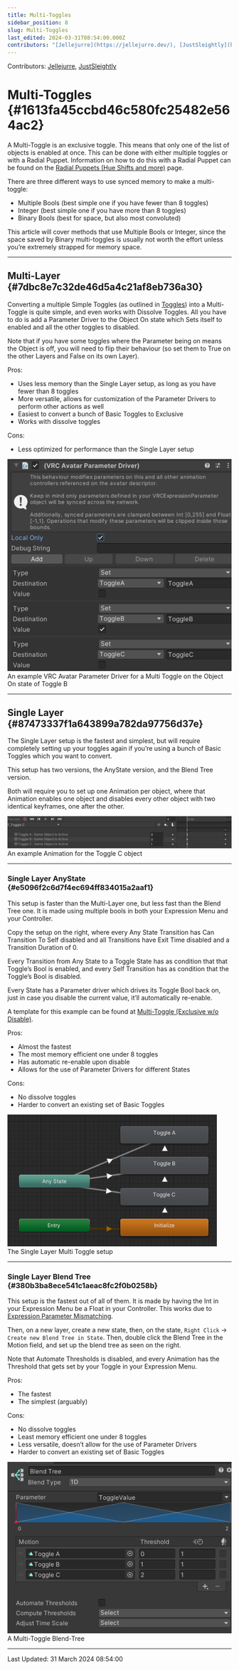 ```yaml
---
title: Multi-Toggles
sidebar_position: 8
slug: Multi-Toggles
last_edited: 2024-03-31T08:54:00.000Z
contributors: "[Jellejurre](https://jellejurre.dev/), [JustSleightly](https://vrc.sleightly.dev/)"
---
```

Contributors: [Jellejurre](https://jellejurre.dev/), [JustSleightly](https://vrc.sleightly.dev/)



# Multi-Toggles {#1613fa45ccbd46c580fc25482e564ac2}


A Multi-Toggle is an exclusive toggle. This means that only one of the list of objects is enabled at once. This can be done with either multiple toggles or with a Radial Puppet. Information on how to do this with a Radial Puppet can be found on the [Radial Puppets (Hue Shifts and more)](/docs/Avatars/Radial-Puppets) page. 


There are three different ways to use synced memory to make a multi-toggle:

- Multiple Bools (best simple one if you have fewer than 8 toggles)
- Integer (best simple one if you have more than 8 toggles)
- Binary Bools (best for space, but also most convoluted)

This article will cover methods that use Multiple Bools or Integer, since the space saved by Binary multi-toggles is usually not worth the effort unless you’re extremely strapped for memory space.


---


## Multi-Layer {#7dbc8e7c32de46d5a4c21af8eb736a30}


<div class='notion-row'>
<div class='notion-column' style={{width: 'calc((100% - (min(32px, 4vw) * 1)) * 0.5)'}}>


Converting a multiple Simple Toggles (as outlined in [Toggles](/docs/Avatars/Toggles)) into a Multi-Toggle is quite simple, and even works with Dissolve Toggles. All you have to do is add a Parameter Driver to the Object On state which Sets itself to enabled and all the other toggles to disabled.



Note that if you have some toggles where the Parameter being on means the Object is off, you will need to flip their behaviour (so set them to True on the other Layers and False on its own Layer).



<div class='notion-row'>
<div class='notion-column' style={{width: 'calc((100% - (min(32px, 4vw) * 1)) * 0.5)'}}>


Pros:


- Uses less memory than the Single Layer setup, as long as you have fewer than 8 toggles
- More versatile, allows for customization of the Parameter Drivers to perform other actions as well
- Easiest to convert a bunch of Basic Toggles to Exclusive
- Works with dissolve toggles

</div><div className='notion-spacer'></div>

<div class='notion-column' style={{width: 'calc((100% - (min(32px, 4vw) * 1)) * 0.5)'}}>


Cons:


- Less optimized for performance than the Single Layer setup

</div><div className='notion-spacer'></div>
</div>


</div><div className='notion-spacer'></div>

<div class='notion-column' style={{width: 'calc((100% - (min(32px, 4vw) * 1)) * 0.5)'}}>


![An example VRC Avatar Parameter Driver for a Multi Toggle on the Object On state of Toggle B](./Multi-Toggles.84b2eca2-f8e6-4572-a552-44387398672e.png)<br/><GreyItalicText>An example VRC Avatar Parameter Driver for a Multi Toggle on the Object On state of Toggle B</GreyItalicText>


</div><div className='notion-spacer'></div>
</div>


---


## Single Layer {#87473337f1a643899a782da97756d37e}


<div class='notion-row'>
<div class='notion-column' style={{width: 'calc((100% - (min(32px, 4vw) * 1)) * 0.5)'}}>


The Single Layer setup is the fastest and simplest, but will require completely setting up your toggles again if you’re using a bunch of Basic Toggles which you want to convert.



This setup has two versions, the AnyState version, and the Blend Tree version.



Both will require you to set up one Animation per object, where that Animation enables one object and disables every other object with two identical keyframes, one after the other.


</div><div className='notion-spacer'></div>

<div class='notion-column' style={{width: 'calc((100% - (min(32px, 4vw) * 1)) * 0.5)'}}>


![An example Animation for the Toggle C object](./Multi-Toggles.c9334f90-4691-4372-ab84-ff602f42ff6e.png)<br/><GreyItalicText>An example Animation for the Toggle C object</GreyItalicText>


</div><div className='notion-spacer'></div>
</div>


---


### Single Layer AnyState {#e5096f2c6d7f4ec694ff834015a2aaf1}


This setup is faster than the Multi-Layer one, but less fast than the Blend Tree one. It is made using multiple bools in both your Expression Menu and your Controller.


<div class='notion-row'>
<div class='notion-column' style={{width: 'calc((100% - (min(32px, 4vw) * 1)) * 0.5)'}}>


Copy the setup on the right, where every Any State Transition has Can Transition To Self disabled and all Transitions have Exit Time disabled and a Transition Duration of 0.



Every Transition from Any State to a Toggle State has as condition that that Toggle’s Bool is enabled, and every Self Transition has as condition that the Toggle’s Bool is disabled.



Every State has a Parameter driver which drives its Toggle Bool back on, just in case you disable the current value, it’ll automatically re-enable.



A template for this example can be found at [Multi-Toggle (Exclusive w/o Disable)](https://notes.sleightly.dev/justsleightly/Multi-Toggle-Exclusive-w-o-Disable-1ea7a2ca9ef643d083e0328b55f9918d).



<div class='notion-row'>
<div class='notion-column' style={{width: 'calc((100% - (min(32px, 4vw) * 1)) * 1)'}}>


Pros:


- Almost the fastest
- The most memory efficient one under 8 toggles
- Has automatic re-enable upon disable
- Allows for the use of Parameter Drivers for different States

</div><div className='notion-spacer'></div>

<div class='notion-column' style={{width: 'calc((100% - (min(32px, 4vw) * 1)) * 1)'}}>


Cons:


- No dissolve toggles
- Harder to convert an existing set of Basic Toggles

</div><div className='notion-spacer'></div>
</div>


</div><div className='notion-spacer'></div>

<div class='notion-column' style={{width: 'calc((100% - (min(32px, 4vw) * 1)) * 0.5)'}}>


![The Single Layer Multi Toggle setup](./Multi-Toggles.e71dc8b1-0dec-4fc8-a57f-0a62308d2723.png)<br/><GreyItalicText>The Single Layer Multi Toggle setup</GreyItalicText>


</div><div className='notion-spacer'></div>
</div>


---


### Single Layer Blend Tree {#380b3ba8ece541c1aeac8fc2f0b0258b}


<div class='notion-row'>
<div class='notion-column' style={{width: 'calc((100% - (min(32px, 4vw) * 1)) * 0.5)'}}>


This setup is the fastest out of all of them. It is made by having the Int in your Expression Menu be a Float in your Controller. This works due to [Expression Parameter Mismatching](/docs/Other/Parameter-Mismatching).



Then, on a new layer, create a new state, then, on the state, `Right Click` → `Create new Blend Tree in State`. Then, double click the Blend Tree in the Motion field, and set up the blend tree as seen on the right.



Note that Automate Thresholds is disabled, and every Animation has the Threshold that gets set by your Toggle in your Expression Menu.



<div class='notion-row'>
<div class='notion-column' style={{width: 'calc((100% - (min(32px, 4vw) * 1)) * 0.5)'}}>


Pros:


- The fastest
- The simplest (arguably)

</div><div className='notion-spacer'></div>

<div class='notion-column' style={{width: 'calc((100% - (min(32px, 4vw) * 1)) * 0.5)'}}>


Cons:


- No dissolve toggles
- Least memory efficient one under 8 toggles
- Less versatile, doesn’t allow for the use of Parameter Drivers
- Harder to convert an existing set of Basic Toggles

</div><div className='notion-spacer'></div>
</div>


</div><div className='notion-spacer'></div>

<div class='notion-column' style={{width: 'calc((100% - (min(32px, 4vw) * 1)) * 0.5)'}}>


![A Multi-Toggle Blend-Tree](./Multi-Toggles.d47e26f1-7520-4af5-a6b4-991e4e179f81.png)<br/><GreyItalicText>A Multi-Toggle Blend-Tree</GreyItalicText>


</div><div className='notion-spacer'></div>
</div>



---
<RightAlignedText>Last Updated: 31 March 2024 08:54:00</RightAlignedText>